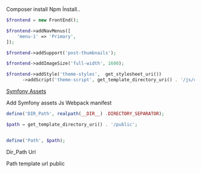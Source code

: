 Composer install
Npm İnstall..


```php
$frontend = new FrontEnd();

$frontend->addNavMenus([
    'menu-1' => 'Primary',
]);

$frontend->addSupport('post-thumbnails');

$frontend->addImageSize('full-width', 1600);

$frontend->addStyle('theme-styles',  get_stylesheet_uri())
      ->addScript('theme-script', get_template_directory_uri() . '/js/custom.js')
```

[Symfony Assets](https://symfony.com/doc/current/components/asset.html)

Add Symfony assets
Js Webpack manifest

```php
define('DIR_Path', realpath(__DIR__) .DIRECTORY_SEPARATOR);

$path = get_template_directory_uri() . '/public';


define('Path', $path);
```
Dir_Path Url

Path template url public